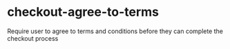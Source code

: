 # checkout-agree-to-terms
Require user to agree to terms and conditions before they can complete the checkout process
